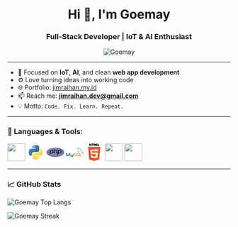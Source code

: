 <h1 align="center">Hi 👋, I'm Goemay</h1>
<h3 align="center">Full-Stack Developer | IoT & AI Enthusiast</h3>

<p align="center">
  <img src="https://komarev.com/ghpvc/?username=Goemay&label=Profile%20views&color=0e75b6&style=flat" alt="Goemay" />
</p>

---

- 🧠 Focused on **IoT**, **AI**, and clean **web app development**  
- ⚙️ Love turning ideas into working code  
- 🌐 Portfolio: [jimraihan.my.id](https://jimraihan.my.id)  
- 📫 Reach me: **jimraihan.dev@gmail.com**  
- 💡 Motto: `Code. Fix. Learn. Repeat.`  

---

<h3 align="left">🧰 Languages & Tools:</h3>
<p align="left">
  <a href="https://www.arduino.cc/" target="_blank"><img src="https://cdn.worldvectorlogo.com/logos/arduino-1.svg" width="40" height="40"/></a>
  <a href="https://www.python.org" target="_blank"><img src="https://raw.githubusercontent.com/devicons/devicon/master/icons/python/python-original.svg" width="40" height="40"/></a>
  <a href="https://www.php.net" target="_blank"><img src="https://raw.githubusercontent.com/devicons/devicon/master/icons/php/php-original.svg" width="40" height="40"/></a>
  <a href="https://www.mysql.com/" target="_blank"><img src="https://raw.githubusercontent.com/devicons/devicon/master/icons/mysql/mysql-original-wordmark.svg" width="40" height="40"/></a>
  <a href="https://developer.mozilla.org/en-US/docs/Web/HTML" target="_blank"><img src="https://raw.githubusercontent.com/devicons/devicon/master/icons/html5/html5-original-wordmark.svg" width="40" height="40"/></a>
  <a href="https://tailwindcss.com/" target="_blank"><img src="https://www.vectorlogo.zone/logos/tailwindcss/tailwindcss-icon.svg" width="40" height="40"/></a>
  <a href="https://git-scm.com/" target="_blank"><img src="https://www.vectorlogo.zone/logos/git-scm/git-scm-icon.svg" width="40" height="40"/></a>
</p>

---

### 📈 GitHub Stats
<p align="left">
  <img src="https://github-readme-stats.vercel.app/api/top-langs?username=Goemay&show_icons=true&layout=compact&theme=dark" alt="Goemay Top Langs" />
</p>



<p align="left">
  <img src="https://github-readme-streak-stats.herokuapp.com/?user=Goemay&theme=dark" alt="Goemay Streak" />
</p>
